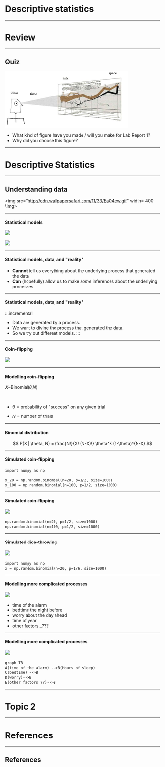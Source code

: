# Descriptive statistics

---

# Review


---

## Quiz


<div id = "left">

<img src="https://github.com/ethanweed/ExPsyLing/blob/master/2021/Slides/Images/LookingAtPlots.png?raw=true" width="400"/>


</div>



<div id = "right">

- What kind of figure have you made / will you make for Lab Report 1?
- Why did you choose this figure?

</div>

---

# Descriptive Statistics

---

## Understanding data

<img src="http://cdn.wallpapersafari.com/11/33/EaO4ew.gif" width= 400 \img>


---

#### Statistical models

<div id = "left">

![](https://upload.wikimedia.org/wikipedia/commons/9/91/H0e_layout2.png)

</div>



<div id = "right">

![](https://upload.wikimedia.org/wikipedia/commons/thumb/7/77/TEMB2076.jpg/1280px-TEMB2076.jpg)

</div>

---

#### Statistical models, data, and "reality"

- **Cannot** tell us everything about the underlying process that generated the data
- **Can** (hopefully) allow us to make _some_ inferences about the underlying processes

---

#### Statistical models, data, and "reality"

:::incremental
- Data are generated by a process.
- We want to divine the process that generated the data. 
- So we try out different models.
:::


---

#### Coin-flipping

<img src="https://upload.wikimedia.org/wikipedia/commons/thumb/5/54/Coin_toss_at_Super_Bowl_43_1.jpg/800px-Coin_toss_at_Super_Bowl_43_1.jpg" width = "400" />

---


#### Modelling coin-flipping

𝑋∼Binomial(𝜃,𝑁)

<br>

- θ = probability of "success" on any given trial  

- 𝑁 = number of trials


---

#### Binomial distribution


$$
P(X | \theta, N) = \frac{N!}{X! (N-X)!}  \theta^X (1-\theta)^{N-X}
$$

---


#### Simulated coin-flipping

	import numpy as np
	
	x_20 = np.random.binomial(n=20, p=1/2, size=1000)
	x_100 = np.random.binomial(n=100, p=1/2, size=1000)



---

#### Simulated coin-flipping

![](https://ethanweed.github.io/pythonbook/_images/04.02-probability_19_0.png)

```
np.random.binomial(n=20, p=1/2, size=1000)
np.random.binomial(n=100, p=1/2, size=1000)
```


---

#### Simulated dice-throwing


![](https://ethanweed.github.io/pythonbook/_images/04.02-probability_14_1.png)


	import numpy as np
	x = np.random.binomial(n=20, p=1/6, size=1000)



---

#### Modelling more complicated processes


<div id = "left">

<img src="https://upload.wikimedia.org/wikipedia/commons/thumb/8/8b/2010-07-20_Black_windup_alarm_clock_face.jpg/800px-2010-07-20_Black_windup_alarm_clock_face.jpg">

</div>

<div id = "right">

- time of the alarm
- bedtime the night before
- worry about the day ahead
- time of year
- other factors...???

</div>



---


#### Modelling more complicated processes


<div id = "left">

<img src="https://upload.wikimedia.org/wikipedia/commons/thumb/8/8b/2010-07-20_Black_windup_alarm_clock_face.jpg/800px-2010-07-20_Black_windup_alarm_clock_face.jpg">

</div>

<div id = "right">

```{.mermaid format=svg  theme=neutral width=400 }
graph TB
A(time of the alarm) -->B(Hours of sleep)
C(bedtime) -->B
D(worry)-->B
E(other factors ??)-->B

```

</div>


---

# Topic 2

---


# References

---

## References


<div id = "refs">




</div>